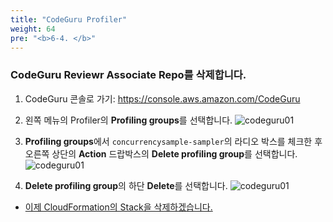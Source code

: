 ```yaml
---
title: "CodeGuru Profiler"
weight: 64
pre: "<b>6-4. </b>"
---
```

 

### CodeGuru Reviewr Associate Repo를 삭제합니다.

1.	CodeGuru 콘솔로 가기: https://console.aws.amazon.com/CodeGuru

1. 왼쪽 메뉴의 Profiler의 **Profiling groups**를 선택합니다. 
    ![codeguru01](/images/codeguru-profiler-select.png)


1. **Profiling groups**에서 `concurrencysample-sampler`의 라디오 박스를 체크한 후 오른쪽 상단의 **Action** 드랍박스의 **Delete profiling group**를 선택합니다.  
    ![codeguru01](/images/clear-codeguru-profiler-select.png)

1. **Delete profiling group**의 하단 **Delete**를 선택합니다. 
    ![codeguru01](/images/clear-codeguruprofiler-select-fin.png)

- [이제 CloudFormation의 Stack을 삭제하겠습니다.](/ko/cleanup/cloudformation)
